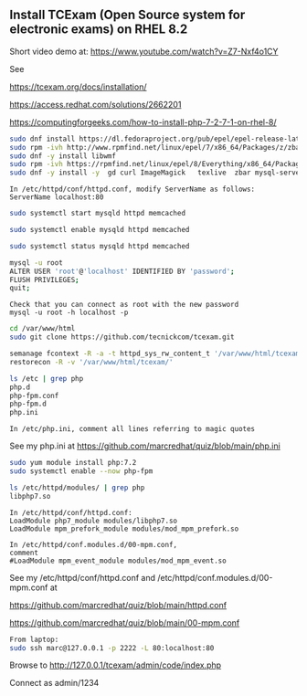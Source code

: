 ## Install TCExam (Open Source system for electronic exams) on RHEL 8.2


Short video demo at: https://www.youtube.com/watch?v=Z7-Nxf4o1CY


See 

https://tcexam.org/docs/installation/

https://access.redhat.com/solutions/2662201

https://computingforgeeks.com/how-to-install-php-7-2-7-1-on-rhel-8/


```bash
sudo dnf install https://dl.fedoraproject.org/pub/epel/epel-release-latest-8.noarch.rpm
sudo rpm -ivh http://www.rpmfind.net/linux/epel/7/x86_64/Packages/z/zbar-0.10-27.el7.x86_64.rpm
sudo dnf -y install libwmf
sudo rpm -ivh https://rpmfind.net/linux/epel/8/Everything/x86_64/Packages/g/GraphicsMagick-1.3.34-1.el8.x86_64.rpm
sudo dnf -y install -y  gd curl ImageMagick   texlive  zbar mysql-server httpd php php-posix php-mysqlnd php-pdo php-gd php-mbstring libdbi-dbd-mysql php-curl memcached
```

```text
In /etc/httpd/conf/httpd.conf, modify ServerName as follows:
ServerName localhost:80
```


```bash
sudo systemctl start mysqld httpd memcached

sudo systemctl enable mysqld httpd memcached

sudo systemctl status mysqld httpd memcached
```


```bash
mysql -u root
ALTER USER 'root'@'localhost' IDENTIFIED BY 'password';
FLUSH PRIVILEGES;
quit;
```

```text
Check that you can connect as root with the new password
mysql -u root -h localhost -p
```

```bash
cd /var/www/html
sudo git clone https://github.com/tecnickcom/tcexam.git
```

```bash
semanage fcontext -R -a -t httpd_sys_rw_content_t '/var/www/html/tcexam/'
restorecon -R -v '/var/www/html/tcexam/'
```

```bash
ls /etc | grep php
php.d
php-fpm.conf
php-fpm.d
php.ini
```

```text
In /etc/php.ini, comment all lines referring to magic quotes
```

See my php.ini at https://github.com/marcredhat/quiz/blob/main/php.ini


```bash
sudo yum module install php:7.2
sudo systemctl enable --now php-fpm
```

```bash
ls /etc/httpd/modules/ | grep php
libphp7.so
```

```text
In /etc/httpd/conf/httpd.conf:
LoadModule php7_module modules/libphp7.so
LoadModule mpm_prefork_module modules/mod_mpm_prefork.so
```

```text
In /etc/httpd/conf.modules.d/00-mpm.conf,
comment 
#LoadModule mpm_event_module modules/mod_mpm_event.so
```

See my /etc/httpd/conf/httpd.conf and /etc/httpd/conf.modules.d/00-mpm.conf at

https://github.com/marcredhat/quiz/blob/main/httpd.conf

https://github.com/marcredhat/quiz/blob/main/00-mpm.conf


```bash
From laptop:
sudo ssh marc@127.0.0.1 -p 2222 -L 80:localhost:80
```


Browse to
http://127.0.0.1/tcexam/admin/code/index.php

Connect as admin/1234
